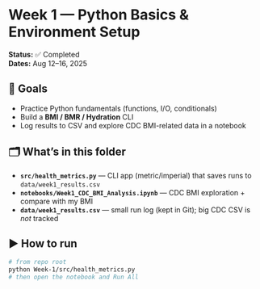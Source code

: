 # Week 1 — Python Basics & Environment Setup

**Status:** ✅ Completed  
**Dates:** Aug 12–16, 2025

## 🎯 Goals
- Practice Python fundamentals (functions, I/O, conditionals)
- Build a **BMI / BMR / Hydration** CLI
- Log results to CSV and explore CDC BMI-related data in a notebook

## 🗂 What’s in this folder
- **`src/health_metrics.py`** — CLI app (metric/imperial) that saves runs to `data/week1_results.csv`
- **`notebooks/Week1_CDC_BMI_Analysis.ipynb`** — CDC BMI exploration + compare with my BMI
- **`data/week1_results.csv`** — small run log (kept in Git); big CDC CSV is *not* tracked

## ▶️ How to run
```bash
# from repo root
python Week-1/src/health_metrics.py
# then open the notebook and Run All 